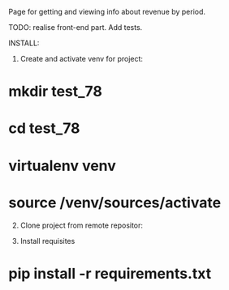 Page for getting and viewing info about revenue by period.

TODO: realise front-end part. Add tests.

INSTALL:
1. Create and activate venv for project:
# mkdir test_78
# cd test_78
# virtualenv venv
# source /venv/sources/activate

2. Clone project from remote repositor:


2. Install requisites
# pip install -r requirements.txt
